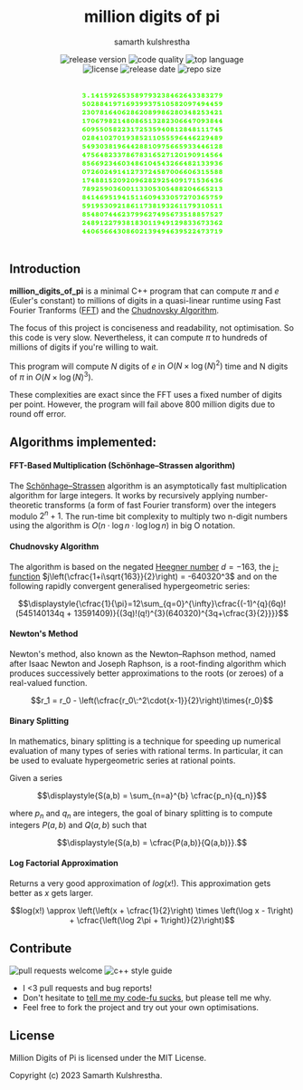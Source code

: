 <div align="center">
<h1>million digits of pi</h1>

samarth kulshrestha

![release version](https://img.shields.io/github/v/release/samarthkulshrestha/million_digits_of_pi?color=%23a039fa&include_prereleases&style=for-the-badge)
![code quality](https://img.shields.io/codefactor/grade/github/samarthkulshrestha/million_digits_of_pi/main?style=for-the-badge)
![top language](https://img.shields.io/github/languages/top/samarthkulshrestha/million_digits_of_pi?color=%234877f7&style=for-the-badge)
<br>
![license](https://img.shields.io/github/license/samarthkulshrestha/million_digits_of_pi?color=%23f2e85a&style=for-the-badge)
![release date](https://img.shields.io/github/release-date-pre/samarthkulshrestha/million_digits_of_pi?color=%23f76ad4&style=for-the-badge)
![repo size](https://img.shields.io/github/repo-size/samarthkulshrestha/million_digits_of_pi?color=%2346d4a0&style=for-the-badge)
<br/><br/><br/>
![million_digits_of_pi logo](assets/million_digits_of_pi.png)
<br/><br>
</div>

## Introduction

**million_digits_of_pi** is a minimal C++ program that can compute $\pi$ and $e$
(Euler's constant) to millions of digits in a quasi-linear runtime using Fast
Fourier Tranforms ([FFT](https://en.wikipedia.org/wiki/Fast_Fourier_transform))
and the [Chudnovsky Algorithm](https://en.wikipedia.org/wiki/Chudnovsky_algorithm).

The focus of this project is conciseness and readability, not optimisation. So
this code is very slow. Nevertheless, it can compute $\pi$ to hundreds of
millions of digits if you're willing to wait.

This program will compute $`N`$ digits of $`e`$ in $`O(N\times\log(N)^{2})`$
time and N digits of $`\pi`$ in $`O(N\times\log(N)^3)`$.

These complexities are exact since the FFT uses a fixed number of digits per point.
However, the program will fail above 800 million digits due to round off error.

## Algorithms implemented:

#### FFT-Based Multiplication (Schönhage–Strassen algorithm)
The [Schönhage–Strassen](https://en.wikipedia.org/wiki/Sch%C3%B6nhage%E2%80%93Strassen_algorithm)
algorithm is an asymptotically fast multiplication algorithm for large integers.
It works by recursively applying number-theoretic transforms
(a form of fast Fourier transform) over the integers modulo $2^n+1$.
The run-time bit complexity to multiply two n-digit numbers using the algorithm
is $O(n\cdot \log n\cdot \log \log n)$ in big O notation.

#### Chudnovsky Algorithm
The algorithm is based on the negated [Heegner number](https://en.wikipedia.org/wiki/Heegner_number)
$`d=-163`$, the [j-function](https://en.wikipedia.org/wiki/J-invariant)
$`j\left(\cfrac{1+i\sqrt{163}}{2}\right) = -640320^3`$ and on the following
rapidly convergent generalised hypergeometric series:
```math
\displaystyle{\cfrac{1}{\pi}=12\sum_{q=0}^{\infty}\cfrac{(-1)^{q}(6q)!(545140134q + 13591409)}{(3q)!(q!)^{3}(640320)^{3q+\cfrac{3}{2}}}}
```

#### Newton's Method
Newton's method, also known as the Newton–Raphson method, named after Isaac
Newton and Joseph Raphson, is a root-finding algorithm which produces
successively better approximations to the roots (or zeroes) of a real-valued
function.

```math
r_1 = r_0 - \left(\cfrac{r_0\:^2\cdot{x-1}}{2}\right)\times{r_0}
```

#### Binary Splitting
In mathematics, binary splitting is a technique for speeding up numerical
evaluation of many types of series with rational terms. In particular, it can
be used to evaluate hypergeometric series at rational points.

Given a series
```math
\displaystyle{S(a,b) = \sum_{n=a}^{b} \cfrac{p_n}{q_n}}
```
where $`p_n`$ and $`q_n`$ are integers, the goal of binary splitting is to compute
integers $P(a,b)$ and $Q(a,b)$ such that
```math
\displaystyle{S(a,b) = \cfrac{P(a,b)}{Q(a,b)}}.
```

#### Log Factorial Approximation
Returns a very good approximation of $log(x!)$. This approximation gets better
as $x$ gets larger.

```math
log(x!) \approx \left(\left(x + \cfrac{1}{2}\right) \times \left(\log x - 1\right) + \cfrac{\left(\log 2\pi + 1\right)}{2}\right)
```

## Contribute

![pull requests welcome](https://img.shields.io/badge/PRs-welcome-brightgreen.svg?style=flat-square)
![c++ style guide](https://img.shields.io/badge/c++-style%20guide-blue?style=flat-square)

+ I <3 pull requests and bug reports!
+ Don't hesitate to [tell me my code-fu sucks](https://github.com/samarthkulshrestha/million_digits_of_pi/issues/new), but please tell me why.
+ Feel free to fork the project and try out your own optimisations.

## License

Million Digits of Pi is licensed under the MIT License.

Copyright (c) 2023 Samarth Kulshrestha.
